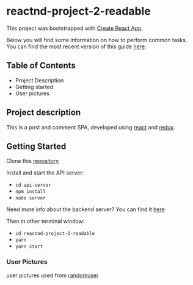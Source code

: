 # reactnd-project-2-readable

This project was bootstrapped with [Create React App](https://github.com/facebookincubator/create-react-app).

Below you will find some information on how to perform common tasks.<br>
You can find the most recent version of this guide [here](https://github.com/facebookincubator/create-react-app/blob/master/packages/react-scripts/template/README.md).

## Table of Contents

* Project Description
* Getting started
* User pictures

## Project description
This is a post and comment SPA, developed using [react](https://github.com/facebook/react/) and [redux](https://redux.js.org/).



## Getting Started

Clone this [repository](https://github.com/udacity/reactnd-project-readable-starter)

Install and start the API server:

* `cd api-server`
* `npm install`
* `node server`

Need more info about the backend server? You can find it [here](https://github.com/udacity/reactnd-project-readable-starter/blob/master/api-server/README.md)


Then in other terminal window:

* `cd reactnd-project-2-readable`
* `yarn`
* `yarn start`

### User Pictures

user pictures used from [randomuser](https://randomuser.me/photos)
